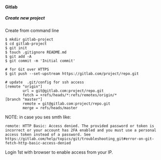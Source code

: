 #### Gitlab

##### Create new project

Create from command line

    $ mkdir gitlab-project
    $ cd gitlab-project
    $ git init
    $ touch .gitignore README.md
    $ git add -A
    $ git commit -m 'Initial commit'
    
    # for Git over HTTPS
    $ git push --set-upstream https://gitlab.com/project/repo.git

    # update  .git/config for ssh access
    [remote "origin"]
            url = git@gitlab.com:project/repo.git
            fetch = +refs/heads/*:refs/remotes/origin/*
    [branch "master"]
            remote = git@gitlab.com:project/repo.git
            merge = refs/heads/master

NOTE: in case you ses smth like: 

    remote: HTTP Basic: Access denied. The provided password or token is incorrect or your account has 2FA enabled and you must use a personal access token instead of a password. See https://gitlab.com/help/topics/git/troubleshooting_git#error-on-git-fetch-http-basic-access-denied 

Login 1st with browser to enable access from your IP.
